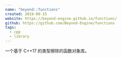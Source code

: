 ```yaml
---
name: "beyond::functions"
created: 2019-09-15
website: https://beyond-engine.github.io/functions/
github: https://github.com/Beyond-Engine/functions
tags:
  - cpp
  - library
---
```


一个基于 C++17 的类型擦除的函数对象库。
